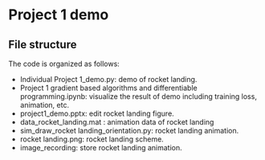 # Project 1 demo

## File structure
The code is organized as follows:
* Individual Project 1_demo.py: demo of rocket landing.
* Project 1 gradient based algorithms and differentiable programming.ipynb: visualize the result of demo including training loss, animation, etc.
* project1_demo.pptx: edit rocket landing figure.
* data_rocket_landing.mat : animation data of rocket landing
* sim_draw_rocket landing_orientation.py: rocket landing animation.
* rocket landing.png: rocket landing scheme.
* image_recording: store rocket landing animation.
